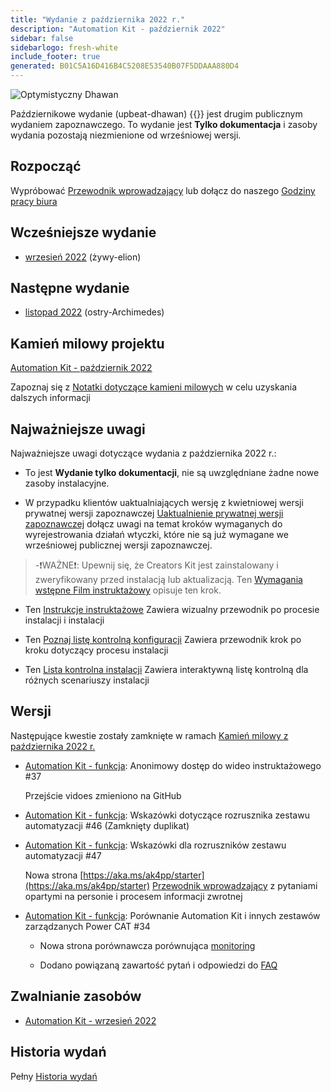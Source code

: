 ```yaml
---
title: "Wydanie z października 2022 r."
description: "Automation Kit - październik 2022"
sidebar: false
sidebarlogo: fresh-white
include_footer: true
generated: B01C5A16D416B4C5208E53540B07F5DDAAA880D4
---
```


![Optymistyczny Dhawan](/images/upbeat-dhawan.png)

Październikowe wydanie (upbeat-dhawan) {{<product-name>}} jest drugim publicznym wydaniem zapoznawczego. To wydanie jest **Tylko dokumentacja** i zasoby wydania pozostają niezmienione od wrześniowej wersji.

## Rozpocząć

Wypróbować [Przewodnik wprowadzający](/pl/get-started) lub dołącz do naszego [Godziny pracy biura](/pl/office-hours)

## Wcześniejsze wydanie

- [wrzesień 2022](/pl/releases/september-2022) (żywy-elion)

## Następne wydanie

- [listopad 2022](/pl/releases/november-2022) (ostry-Archimedes)

## Kamień milowy projektu

[Automation Kit - październik 2022](https://github.com/orgs/microsoft/projects/486/views/3)

Zapoznaj się z [Notatki dotyczące kamieni milowych](/pl/releases/milestones) w celu uzyskania dalszych informacji

## Najważniejsze uwagi

Najważniejsze uwagi dotyczące wydania z października 2022 r.:

- To jest **Wydanie tylko dokumentacji**, nie są uwzględniane żadne nowe zasoby instalacyjne.

- W przypadku klientów uaktualniających wersję z kwietniowej wersji prywatnej wersji zapoznawczej [Uaktualnienie prywatnej wersji zapoznawczej](https://github.com/microsoft/powercat-automation-kit/blob/main/docs/private-preview-upgrade.md) dołącz uwagi na temat kroków wymaganych do wyrejestrowania działań wtyczki, które nie są już wymagane we wrześniowej publicznej wersji zapoznawczej.

> -❗WAŻNE❗: Upewnij się, że Creators Kit jest zainstalowany i zweryfikowany przed instalacją lub aktualizacją. Ten [Wymagania wstępne Film instruktażowy](https://github.com/microsoft/powercat-automation-kit/blob/main/docs/walkthrough.md) opisuje ten krok.

- Ten [Instrukcje instruktażowe](https://github.com/microsoft/powercat-automation-kit/blob/main/docs/walkthrough.md) Zawiera wizualny przewodnik po procesie instalacji i instalacji

- Ten [Poznaj listę kontrolną konfiguracji](https://learn.microsoft.com/power-automate/guidance/automation-kit/setup/setup-checklist) Zawiera przewodnik krok po kroku dotyczący procesu instalacji

- Ten [Lista kontrolna instalacji](/pl/get-started/install-checklist) Zawiera interaktywną listę kontrolną dla różnych scenariuszy instalacji

## Wersji

Następujące kwestie zostały zamknięte w ramach [Kamień milowy z października 2022 r.](https://github.com/orgs/microsoft/projects/486/views/3)

- [Automation Kit - funkcja](https://github.com/microsoft/powercat-automation-kit/issues/37): Anonimowy dostęp do wideo instruktażowego #37

  Przejście vidoes zmieniono na GitHub

- [Automation Kit - funkcja](https://github.com/microsoft/powercat-automation-kit/issues/46): Wskazówki dotyczące rozrusznika zestawu automatyzacji #46 (Zamknięty duplikat)

- [Automation Kit - funkcja](https://github.com/microsoft/powercat-automation-kit/issues/47): Wskazówki dla rozruszników zestawu automatyzacji #47

  Nowa strona [https://aka.ms/ak4pp/starter](https://aka.ms/ak4pp/starter)
  [Przewodnik wprowadzający](https://microsoft.github.io/powercat-automation-kit/get-started/) z pytaniami opartymi na personie i procesem informacji zwrotnej

- [Automation Kit - funkcja](https://github.com/microsoft/powercat-automation-kit/issues/34): Porównanie Automation Kit i innych zestawów zarządzanych Power CAT #34

  - Nowa strona porównawcza porównująca [monitoring](https://microsoft.github.io/powercat-automation-kit/monitoring-compare/)
  
  - Dodano powiązaną zawartość pytań i odpowiedzi do [FAQ](https://microsoft.github.io/powercat-automation-kit/frequently-asked-questions/)

## Zwalnianie zasobów

- [Automation Kit - wrzesień 2022](https://github.com/microsoft/powercat-automation-kit/releases/tag/AutomationKit-September2022)

## Historia wydań

Pełny [Historia wydań](/pl/releases)
